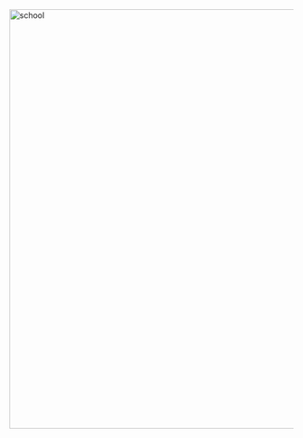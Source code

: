 <img width="892" height="743" alt="school" src="https://github.com/user-attachments/assets/30e3a60e-e6e8-4bff-9bc5-2b2cbccf4a34" />
